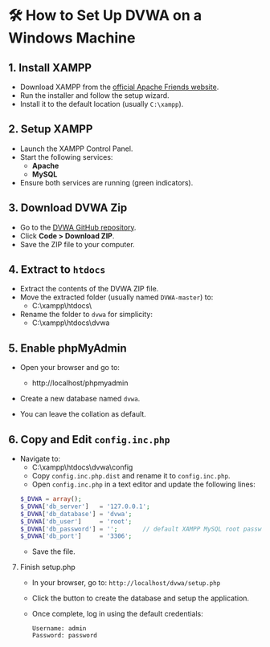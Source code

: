 # 🛠️ How to Set Up DVWA on a Windows Machine

## 1. Install XAMPP
- Download XAMPP from the [official Apache Friends website](https://www.apachefriends.org/index.html).
- Run the installer and follow the setup wizard.
- Install it to the default location (usually `C:\xampp`).

## 2. Setup XAMPP
- Launch the XAMPP Control Panel.
- Start the following services:
  - **Apache**
  - **MySQL**
- Ensure both services are running (green indicators).

## 3. Download DVWA Zip
- Go to the [DVWA GitHub repository](https://github.com/digininja/DVWA).
- Click **Code > Download ZIP**.
- Save the ZIP file to your computer.

## 4. Extract to `htdocs`
- Extract the contents of the DVWA ZIP file.
- Move the extracted folder (usually named `DVWA-master`) to:
    - C:\xampp\htdocs\
- Rename the folder to `dvwa` for simplicity:
    - C:\xampp\htdocs\dvwa


## 5. Enable phpMyAdmin
- Open your browser and go to:
    - http://localhost/phpmyadmin

- Create a new database named `dvwa`.
- You can leave the collation as default.

## 6. Copy and Edit `config.inc.php`
- Navigate to:
    - C:\xampp\htdocs\dvwa\config
    - Copy `config.inc.php.dist` and rename it to `config.inc.php`.
    - Open `config.inc.php` in a text editor and update the following lines:
    ```php
    $_DVWA = array();
    $_DVWA['db_server']   = '127.0.0.1';
    $_DVWA['db_database'] = 'dvwa';
    $_DVWA['db_user']     = 'root';
    $_DVWA['db_password'] = '';       // default XAMPP MySQL root password
    $_DVWA['db_port']     = '3306';
    ```
    - Save the file.

7. Finish setup.php

    - In your browser, go to:
        `http://localhost/dvwa/setup.php`
    
    - Click the button to create the database and setup the application.

    - Once complete, log in using the default credentials:
        ```
        Username: admin
        Password: password
        ```